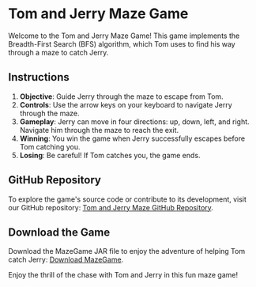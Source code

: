# Tom and Jerry Maze Game

Welcome to the Tom and Jerry Maze Game! This game implements the Breadth-First Search (BFS) algorithm, which Tom uses to find his way through a maze to catch Jerry.

## Instructions

1. **Objective**: Guide Jerry through the maze to escape from Tom.
2. **Controls**: Use the arrow keys on your keyboard to navigate Jerry through the maze.
3. **Gameplay**: Jerry can move in four directions: up, down, left, and right. Navigate him through the maze to reach the exit.
4. **Winning**: You win the game when Jerry successfully escapes before Tom catching you.
5. **Losing**: Be careful! If Tom catches you, the game ends.

## GitHub Repository

To explore the game's source code or contribute to its development, visit our GitHub repository: [Tom and Jerry Maze GitHub Repository](https://github.com/HenryLamBlog/maze).

## Download the Game

Download the MazeGame JAR file to enjoy the adventure of helping Tom catch Jerry: [Download MazeGame](MazeGame.jar).

Enjoy the thrill of the chase with Tom and Jerry in this fun maze game!
